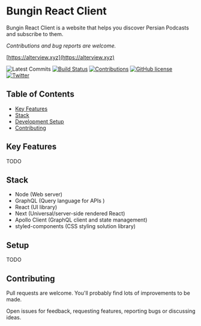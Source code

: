 # Bungin React Client

Bungin React Client is a website that helps you discover Persian Podcasts and subscribe to them.

*Contributions and bug reports are welcome.*

[https://alterview.xyz](https://alterview.xyz)

![Latest Commits](https://img.shields.io/github/last-commit/alterviewxyz/bungin-react.svg)
[![Build Status](https://api.travis-ci.com/alterviewxyz/bungin-react.svg?branch=master)](https://travis-ci.com/alterviewxyz/bungin-react)
[![Contributions](https://img.shields.io/badge/contributions-welcome-brightgreen.svg)](https://github.com/alterviewxyz/bungin-react/#contributing)
[![GitHub license](https://img.shields.io/github/license/alterviewxyz/bungin-react.svg)](https://github.com/alterviewxyz/bungin-react/blob/develop/LICENSE)
[![Twitter](https://img.shields.io/twitter/follow/alterviewxyz.svg?label=Follow&style=social?style=plastic)](https://twitter.com/alterview.xyz)

## Table of Contents
* [Key Features](#key-features)
* [Stack](#stack)
* [Development Setup](#setup)
* [Contributing](#contributing)

## Key Features
TODO

## Stack
* Node (Web server)
* GraphQL (Query language for APIs )
* React (UI library)
* Next (Universal/server-side rendered React)
* Apollo Client (GraphQL client and state management)
* styled-components (CSS styling solution library)

## Setup
TODO

## Contributing
Pull requests are welcome. You'll probably find lots of improvements to be made.

Open issues for feedback, requesting features, reporting bugs or discussing ideas.
